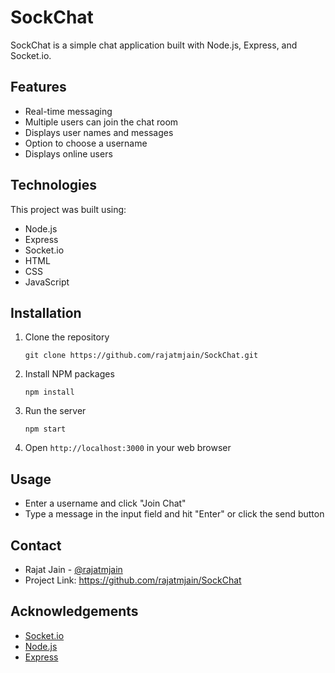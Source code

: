 SockChat
========

SockChat is a simple chat application built with Node.js, Express, and Socket.io.

Features
--------

-   Real-time messaging
-   Multiple users can join the chat room
-   Displays user names and messages
-   Option to choose a username
-   Displays online users

Technologies
------------

This project was built using:

-   Node.js
-   Express
-   Socket.io
-   HTML
-   CSS
-   JavaScript

Installation
------------

1.  Clone the repository

    ```git clone https://github.com/rajatmjain/SockChat.git```

2.  Install NPM packages 

    ```npm install```

3.  Run the server

    ```npm start```

4.  Open `http://localhost:3000` in your web browser

Usage
-----

-   Enter a username and click "Join Chat"
-   Type a message in the input field and hit "Enter" or click the send button

Contact
-------

-   Rajat Jain - [@rajatmjain](https://twitter.com/rajatmjain)
-   Project Link: <https://github.com/rajatmjain/SockChat>

Acknowledgements
----------------

-   [Socket.io](https://socket.io/)
-   [Node.js](https://nodejs.org/)
-   [Express](https://expressjs.com/)